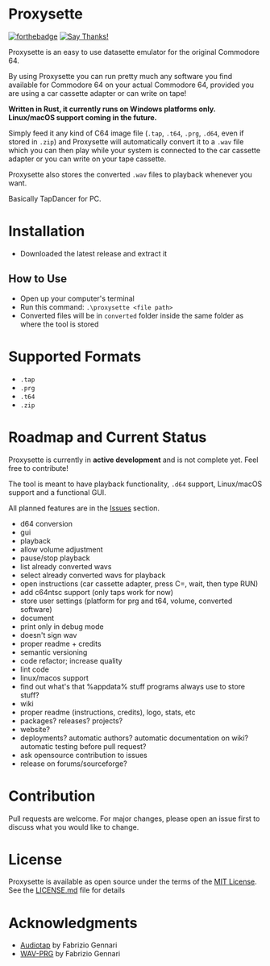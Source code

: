 # Proxysette
[![forthebadge](https://forthebadge.com/images/badges/made-with-rust.svg)](https://forthebadge.com) [![Say Thanks!](https://img.shields.io/badge/Say%20Thanks-!-1EAEDB.svg)](https://saythanks.io/to/davidepaci)

Proxysette is an easy to use datasette emulator for the original Commodore 64.

By using Proxysette you can run pretty much any software you find available for Commodore 64 on your actual Commodore 64, provided you are using a car cassette adapter or can write on tape!

**Written in Rust, it currently runs on Windows platforms only. Linux/macOS support coming in the future.**

Simply feed it any kind of C64 image file (`.tap`, `.t64`, `.prg`, `.d64`, even if stored in `.zip`) and Proxysette will automatically convert it to a `.wav` file which you can then play while your system is connected to the car cassette adapter or you can write on your tape cassette.

Proxysette also stores the converted `.wav` files to playback whenever you want.

Basically TapDancer for PC.
# Installation
- Downloaded the latest release and extract it
## How to Use
- Open up your computer's terminal
- Run this command: `.\proxysette <file path>`
- Converted files will be in `converted` folder inside the same folder as where the tool is stored
# Supported Formats
- `.tap`
- `.prg`
- `.t64`
- `.zip`
# Roadmap and Current Status
Proxysette is currently in **active development** and is not complete yet. Feel free to contribute!

The tool is meant to have playback functionality, `.d64` support, Linux/macOS support and a functional GUI.

All planned features are in the [Issues](https://github.com/davidepaci/Proxysette/issues) section.
- d64 conversion
- gui
- playback
- allow volume adjustment
- pause/stop playback
- list already converted wavs
- select already converted wavs for playback
- open instructions (car cassette adapter, press C=, wait, then type RUN)
- add c64ntsc support (only taps work for now)
- store user settings (platform for prg and t64, volume, converted software)
- document
- print only in debug mode
- doesn't sign wav
- proper readme + credits
- semantic versioning
- code refactor; increase quality
- lint code
- linux/macos support
- find out what's that %appdata% stuff programs always use to store stuff?
- wiki
- proper readme (instructions, credits), logo, stats, etc
- packages? releases? projects?
- website?
- deployments? automatic authors? automatic documentation on wiki? automatic testing before pull request?
- ask opensource contribution to issues
- release on forums/sourceforge?
# Contribution
Pull requests are welcome. For major changes, please open an issue first to discuss what you would like to change.
# License
Proxysette is available as open source under the terms of the [MIT License](https://opensource.org/license/mit/). See the [LICENSE.md](https://github.com/davidepaci/Proxysette/blob/main/LICENSE) file for details
# Acknowledgments
- [Audiotap](https://wav-prg.sourceforge.io/audiotap.html) by Fabrizio Gennari
- [WAV-PRG](https://wav-prg.sourceforge.io/wavprg.html) by Fabrizio Gennari
